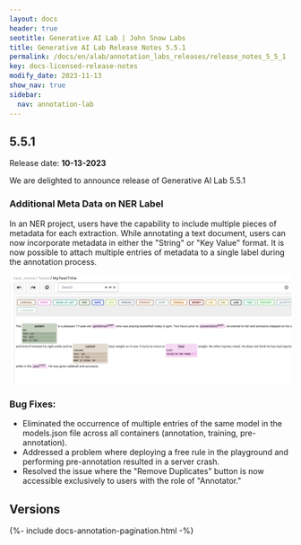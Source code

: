 ```yaml
---
layout: docs
header: true
seotitle: Generative AI Lab | John Snow Labs
title: Generative AI Lab Release Notes 5.5.1
permalink: /docs/en/alab/annotation_labs_releases/release_notes_5_5_1
key: docs-licensed-release-notes
modify_date: 2023-11-13
show_nav: true
sidebar:
  nav: annotation-lab
---
```


<div class="h3-box" markdown="1">

## 5.5.1

Release date: **10-13-2023**

We are delighted to announce release of Generative AI Lab 5.5.1
 
### Additional Meta Data on NER Label
 
In an NER project, users have the capability to include multiple pieces of metadata for each extraction. While annotating a text document, users can now incorporate metadata in either the "String" or "Key Value" format. It is now possible to attach multiple entries of metadata to a single label during the annotation process.

 ![metadata](/assets/images/annotation_lab/5.5.0/111.png)

 
### Bug Fixes:
- Eliminated the occurrence of multiple entries of the same model in the models.json file across all containers (annotation, training, pre-annotation).
- Addressed a problem where deploying a free rule in the playground and performing pre-annotation resulted in a server crash.
- Resolved the issue where the "Remove Duplicates" button is now accessible exclusively to users with the role of "Annotator."

</div><div class="prev_ver h3-box" markdown="1">

## Versions

</div>

{%- include docs-annotation-pagination.html -%}